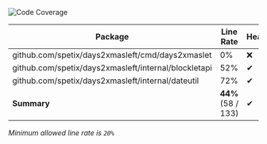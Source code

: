 ![Code Coverage](https://img.shields.io/badge/Code%20Coverage-44%25-success?style=flat)

Package | Line Rate | Health
-------- | --------- | ------
github.com/spetix/days2xmasleft/cmd/days2xmaslet | 0% | ❌
github.com/spetix/days2xmasleft/internal/blockletapi | 52% | ✔
github.com/spetix/days2xmasleft/internal/dateutil | 72% | ✔
**Summary** | **44%** (58 / 133) | ✔

_Minimum allowed line rate is `20%`_
